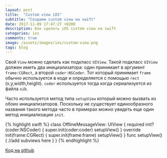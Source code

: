 ```yaml
---
layout: post
title:  "Custom view iOS"
subtitle: "Создаем custom view на swift"
date: 2017-11-09 17:47:27 +0200
description: Как сделать iOS custom view на swift
categories: ios
comments: true
image: /assets/images/ios/custom-view.png
tags: blog
---
```


Свой `View` можно сделать как подкласс `UIView`. Такой подкласс `UIView` должен иметь два инициализатора: один принимает в аргумент `frame:CGRect`, а второй `coder:NSCoder`. Тот который принимает `frame` обычно используется в коде и определяется с помощью `rect` (x,y,width,height). `coder` используется тогда когда сериализуется из файла `xib`.

Часто используется метод типа `setupView` который можно вызвать из обоих инициализаторов. Поскольку не существует единообразного названия такого метода часто в примерах можно увидеть еще один метод инициализации `init`.

{% highlight swift %}
class OfflineMessageView: UIView {
    required init?(coder:NSCoder) {
        super.init(coder:coder)
        setupView()
    }
    override init(frame:CGRect) {
        super.init(frame:frame)
        setupView()
    }
    func setupView() {
        //add subviews here
    }
}
{% endhighlight %}

[Код на github](https://github.com/zhukovka/iosplaygrounds/tree/create-view) 